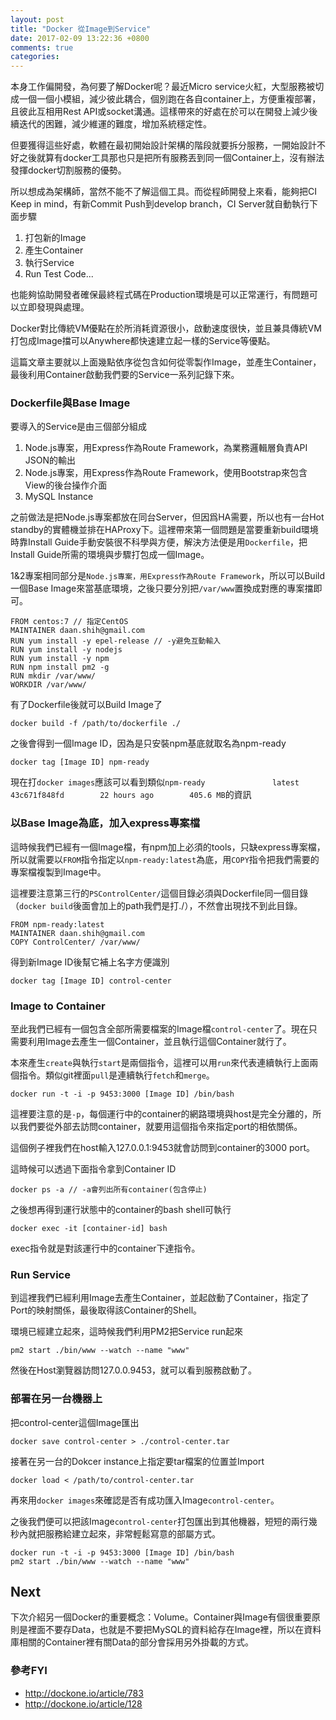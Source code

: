 ```yaml
---
layout: post
title: "Docker 從Image到Service"
date: 2017-02-09 13:22:36 +0800
comments: true
categories: 
---
```


本身工作偏開發，為何要了解Docker呢？最近Micro service火紅，大型服務被切成一個一個小模組，減少彼此耦合，個別跑在各自container上，方便重複部署，且彼此互相用Rest API或socket溝通。這樣帶來的好處在於可以在開發上減少後續迭代的困難，減少維運的難度，增加系統穩定性。

但要獲得這些好處，軟體在最初開始設計架構的階段就要拆分服務，一開始設計不好之後就算有docker工具那也只是把所有服務丟到同一個Container上，沒有辦法發揮docker切割服務的優勢。

所以想成為架構師，當然不能不了解這個工具。而從程師開發上來看，能夠把CI Keep in mind，有新Commit Push到develop branch，CI Server就自動執行下面步驟

1. 打包新的Image
2. 產生Container
3. 執行Service
4. Run Test Code...

也能夠協助開發者確保最終程式碼在Production環境是可以正常運行，有問題可以立即發現與處理。

Docker對比傳統VM優點在於所消耗資源很小，啟動速度很快，並且兼具傳統VM打包成Image擋可以Anywhere都快速建立起一樣的Service等優點。

這篇文章主要就以上面幾點依序從包含如何從零製作Image，並產生Container，最後利用Container啟動我們要的Service一系列記錄下來。

### Dockerfile與Base Image
要導入的Service是由三個部分組成

1. Node.js專案，用Express作為Route Framework，為業務邏輯層負責API JSON的輸出
2. Node.js專案，用Express作為Route Framework，使用Bootstrap來包含View的後台操作介面
3. MySQL Instance

之前做法是把Node.js專案都放在同台Server，但因爲HA需要，所以也有一台Hot standby的實體機並排在HAProxy下。這裡帶來第一個問題是當要重新build環境時靠Install Guide手動安裝很不科學與方便，解決方法便是用`Dockerfile`，把Install Guide所需的環境與步驟打包成一個Image。

1&2專案相同部分是`Node.js專案，用Express作為Route Framework`，所以可以Build一個Base Image來當基底環境，之後只要分別把`/var/www`置換成對應的專案擋即可。

```
FROM centos:7 // 指定CentOS
MAINTAINER daan.shih@gmail.com
RUN yum install -y epel-release // -y避免互動輸入
RUN yum install -y nodejs
RUN yum install -y npm
RUN npm install pm2 -g
RUN mkdir /var/www/
WORKDIR /var/www/
```
有了Dockerfile後就可以Build Image了

```
docker build -f /path/to/dockerfile ./
```
之後會得到一個Image ID，因為是只安裝npm基底就取名為npm-ready

```
docker tag [Image ID] npm-ready
```

現在打`docker images`應該可以看到類似`npm-ready               latest              43c671f848fd        22 hours ago        405.6 MB`的資訊
### 以Base Image為底，加入express專案檔
這時候我們已經有一個Image檔，有npm加上必須的tools，只缺express專案檔，所以就需要以`FROM`指令指定以`npm-ready:latest`為底，用`COPY`指令把我們需要的專案檔複製到Image中。

這裡要注意第三行的`PSControlCenter/`這個目錄必須與Dockerfile同一個目錄（`docker build`後面會加上的path我們是打./），不然會出現找不到此目錄。

```
FROM npm-ready:latest
MAINTAINER daan.shih@gmail.com
COPY ControlCenter/ /var/www/
```

得到新Image ID後幫它補上名字方便識別

```
docker tag [Image ID] control-center
```

### Image to Container
至此我們已經有一個包含全部所需要檔案的Image檔`control-center`了。現在只需要利用Image去產生一個Container，並且執行這個Container就行了。

本來產生`create`與執行`start`是兩個指令，這裡可以用`run`來代表連續執行上面兩個指令。類似git裡面`pull`是連續執行`fetch`和`merge`。

```
docker run -t -i -p 9453:3000 [Image ID] /bin/bash
```
這裡要注意的是`-p`，每個運行中的container的網路環境與host是完全分離的，所以我們要從外部去訪問container，就要用這個指令來指定port的相依關係。

這個例子裡我們在host輸入127.0.0.1:9453就會訪問到container的3000 port。

這時候可以透過下面指令拿到Container ID

```
docker ps -a // -a會列出所有container(包含停止)
```

之後想再得到運行狀態中的container的bash shell可執行

```
docker exec -it [container-id] bash
```
exec指令就是對該運行中的container下達指令。

### Run Service
到這裡我們已經利用Image去產生Container，並起啟動了Container，指定了Port的映射關係，最後取得該Container的Shell。

環境已經建立起來，這時候我們利用PM2把Service run起來

```
pm2 start ./bin/www --watch --name "www"
```
然後在Host瀏覽器訪問127.0.0.9453，就可以看到服務啟動了。

### 部署在另一台機器上
把control-center這個Image匯出

```
docker save control-center > ./control-center.tar
```
接著在另一台的Dokcer instance上指定要tar檔案的位置並Import

```
docker load < /path/to/control-center.tar
```
再來用`docker images`來確認是否有成功匯入Image`control-center`。


之後我們便可以把該Image`control-center`打包匯出到其他機器，短短的兩行幾秒內就把服務給建立起來，非常輕鬆寫意的部屬方式。

```
docker run -t -i -p 9453:3000 [Image ID] /bin/bash
pm2 start ./bin/www --watch --name "www"
```

## Next
下次介紹另一個Docker的重要概念：Volume。Container與Image有個很重要原則是裡面不要存Data，也就是不要把MySQL的資料給存在Image裡，所以在資料庫相關的Container裡有關Data的部分會採用另外掛載的方式。

### 參考FYI

* http://dockone.io/article/783
* http://dockone.io/article/128
